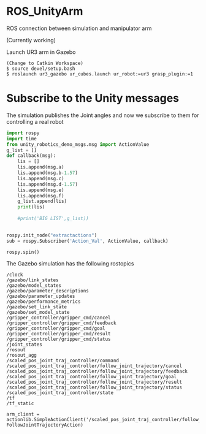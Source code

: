 # ROS_UnityArm
ROS connection between simulation and manipulator arm 

(Currently working)

Launch UR3 arm in Gazebo
```
(Change to Catkin Workspace)
$ source devel/setup.bash
$ roslaunch ur3_gazebo ur_cubes.launch ur_robot:=ur3 grasp_plugin:=1
```


# Subscribe to the Unity messages
The simulation publishes the Joint angles and now we subscribe to them for controlling a real robot
```python
import rospy
import time
from unity_robotics_demo_msgs.msg import ActionValue
g_list = []
def callback(msg):
    lis = []
    lis.append(msg.a)
    lis.append(msg.b-1.57)
    lis.append(msg.c)
    lis.append(msg.d-1.57)
    lis.append(msg.e)
    lis.append(msg.f)
    g_list.append(lis)
    print(lis)
    
    #print('BIG LIST',g_list))
    

rospy.init_node("extractactions")
sub = rospy.Subscriber('Action_Val', ActionValue, callback)

rospy.spin()
```
The Gazebo simulation has the following rostopics
```
/clock
/gazebo/link_states
/gazebo/model_states
/gazebo/parameter_descriptions
/gazebo/parameter_updates
/gazebo/performance_metrics
/gazebo/set_link_state
/gazebo/set_model_state
/gripper_controller/gripper_cmd/cancel
/gripper_controller/gripper_cmd/feedback
/gripper_controller/gripper_cmd/goal
/gripper_controller/gripper_cmd/result
/gripper_controller/gripper_cmd/status
/joint_states
/rosout
/rosout_agg
/scaled_pos_joint_traj_controller/command
/scaled_pos_joint_traj_controller/follow_joint_trajectory/cancel
/scaled_pos_joint_traj_controller/follow_joint_trajectory/feedback
/scaled_pos_joint_traj_controller/follow_joint_trajectory/goal
/scaled_pos_joint_traj_controller/follow_joint_trajectory/result
/scaled_pos_joint_traj_controller/follow_joint_trajectory/status
/scaled_pos_joint_traj_controller/state
/tf
/tf_static

arm_client = actionlib.SimpleActionClient('/scaled_pos_joint_traj_controller/follow_joint_trajectory', FollowJointTrajectoryAction)
```
